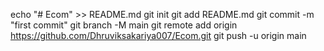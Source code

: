 echo "# Ecom" >> README.md
git init
git add README.md
git commit -m "first commit"
git branch -M main
git remote add origin https://github.com/Dhruviksakariya007/Ecom.git
git push -u origin main
